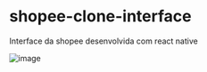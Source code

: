 # shopee-clone-interface
 Interface da shopee desenvolvida com react native

![image](https://user-images.githubusercontent.com/100795687/184981208-9dae8dd7-7591-4a70-a3e5-9fc892343fed.png)

